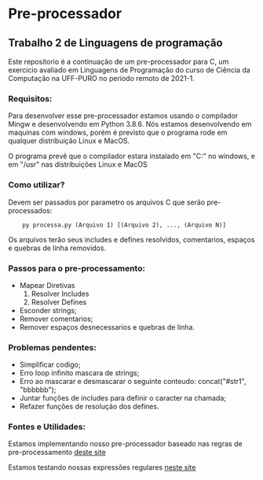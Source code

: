 # Pre-processador
## Trabalho 2 de Linguagens de programação

Este repositorio é a continuação de um pre-processador para C, um exercicio avaliado em Linguagens de Programação do curso de Ciência da Computação na UFF-PURO no periodo remoto de 2021-1.

### Requisitos:

Para desenvolver esse pre-processador estamos usando o compilador Mingw e desenvolvendo em Python 3.8.6. Nós estamos desenvolvendo em maquinas com windows, porém é previsto que o programa rode em qualquer distribuição Linux e MacOS.

O programa prevê que o compilador estara instalado em "C:" no windows, e em "/usr" nas distribuições Linux e MacOS

### Como utilizar?

Devem ser passados por parametro os arquivos C que serão pre-processados:

```
    py processa.py (Arquivo 1) [(Arquivo 2), ..., (Arquivo N)]
```

Os arquivos terão seus includes e defines resolvidos, comentarios, espaços e quebras de linha removidos.

### Passos para o pre-processamento:

* Mapear Diretivas
    1. Resolver Includes
    2. Resolver Defines
* Esconder strings;
* Remover comentarios;
* Remover espaços desnecessarios e quebras de linha.

### Problemas pendentes:

* Simplificar codigo;
* Erro loop infinito mascara de strings;
* Erro ao mascarar e desmascarar o seguinte conteudo: concat("#str1", "bbbbbb");
* Juntar funções de includes para definir o caracter na chamada;
* Refazer funções de resolução dos defines.

### Fontes e Utilidades:

Estamos implementando nosso pre-processador baseado nas regras de pre-processamento [deste site](https://www.cprogramming.com/tutorial/cpreprocessor.html)

Estamos testando nossas expressões regulares [neste site](https://regex101.com/)